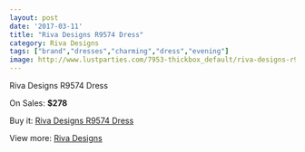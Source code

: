 ```yaml
---
layout: post
date: '2017-03-11'
title: "Riva Designs R9574 Dress"
category: Riva Designs
tags: ["brand","dresses","charming","dress","evening"]
image: http://www.lustparties.com/7953-thickbox_default/riva-designs-r9574-dress.jpg
---
```

Riva Designs R9574 Dress

On Sales: **$278**
<a href="https://www.lustparties.com/en/riva-designs/2652-riva-designs-r9574-dress.html"><amp-img layout="responsive" width="600" height="600" src="//www.lustparties.com/7953-thickbox_default/riva-designs-r9574-dress.jpg" alt="Riva Designs R9574 Dress 0" /></a>
<a href="https://www.lustparties.com/en/riva-designs/2652-riva-designs-r9574-dress.html"><amp-img layout="responsive" width="600" height="600" src="//www.lustparties.com/7954-thickbox_default/riva-designs-r9574-dress.jpg" alt="Riva Designs R9574 Dress 1" /></a>

Buy it: [Riva Designs R9574 Dress](https://www.lustparties.com/en/riva-designs/2652-riva-designs-r9574-dress.html "Riva Designs R9574 Dress")

View more: [Riva Designs](https://www.lustparties.com/en/6-riva-designs "Riva Designs")